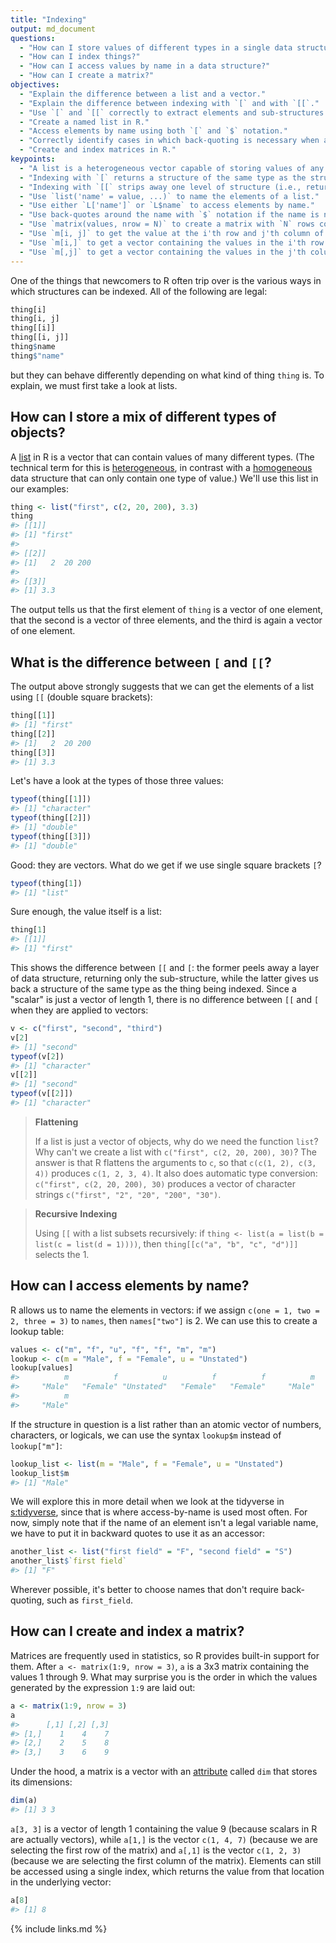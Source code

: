 ```yaml
---
title: "Indexing"
output: md_document
questions:
  - "How can I store values of different types in a single data structure?"
  - "How can I index things?"
  - "How can I access values by name in a data structure?"
  - "How can I create a matrix?"
objectives:
  - "Explain the difference between a list and a vector."
  - "Explain the difference between indexing with `[` and with `[[`."
  - "Use `[` and `[[` correctly to extract elements and sub-structures from data structures in R."
  - "Create a named list in R."
  - "Access elements by name using both `[` and `$` notation."
  - "Correctly identify cases in which back-quoting is necessary when accessing elements via `$`."
  - "Create and index matrices in R."
keypoints:
  - "A list is a heterogeneous vector capable of storing values of any type (including other lists)."
  - "Indexing with `[` returns a structure of the same type as the structure being indexed (e.g., returns a list when applied to a list)."
  - "Indexing with `[[` strips away one level of structure (i.e., returns the indicated element without any wrapping)."
  - "Use `list('name' = value, ...)` to name the elements of a list."
  - "Use either `L['name']` or `L$name` to access elements by name."
  - "Use back-quotes around the name with `$` notation if the name is not a legal R variable name."
  - "Use `matrix(values, nrow = N)` to create a matrix with `N` rows containing the given values."
  - "Use `m[i, j]` to get the value at the i'th row and j'th column of a matrix."
  - "Use `m[i,]` to get a vector containing the values in the i'th row of a matrix."
  - "Use `m[,j]` to get a vector containing the values in the j'th column of a matrix."
---
```




One of the things that newcomers to R often trip over is the various ways in which structures can be indexed.
All of the following are legal:


```r
thing[i]
thing[i, j]
thing[[i]]
thing[[i, j]]
thing$name
thing$"name"
```

but they can behave differently depending on what kind of thing `thing` is.
To explain, we must first take a look at lists.

## How can I store a mix of different types of objects?

A [list](#g:list) in R is a vector that can contain values of many different types.
(The technical term for this is [heterogeneous](#g:heterogeneous),
in contrast with a [homogeneous](#g:homogeneous) data structure that can only contain one type of value.)
We'll use this list in our examples:


```r
thing <- list("first", c(2, 20, 200), 3.3)
thing
#> [[1]]
#> [1] "first"
#> 
#> [[2]]
#> [1]   2  20 200
#> 
#> [[3]]
#> [1] 3.3
```

The output tells us that the first element of `thing` is a vector of one element,
that the second is a vector of three elements,
and the third is again a vector of one element.

## What is the difference between `[` and `[[`?

The output above strongly suggests that we can get the elements of a list using `[[` (double square brackets):


```r
thing[[1]]
#> [1] "first"
thing[[2]]
#> [1]   2  20 200
thing[[3]]
#> [1] 3.3
```

Let's have a look at the types of those three values:


```r
typeof(thing[[1]])
#> [1] "character"
typeof(thing[[2]])
#> [1] "double"
typeof(thing[[3]])
#> [1] "double"
```

Good: they are vectors.
What do we get if we use single square brackets `[`?


```r
typeof(thing[1])
#> [1] "list"
```

Sure enough, the value itself is a list:


```r
thing[1]
#> [[1]]
#> [1] "first"
```

This shows the difference between `[[` and `[`:
the former peels away a layer of data structure, returning only the sub-structure,
while the latter gives us back a structure of the same type as the thing being indexed.
Since a "scalar" is just a vector of length 1,
there is no difference between `[[` and `[` when they are applied to vectors:


```r
v <- c("first", "second", "third")
v[2]
#> [1] "second"
typeof(v[2])
#> [1] "character"
v[[2]]
#> [1] "second"
typeof(v[[2]])
#> [1] "character"
```

> **Flattening**
>
> If a list is just a vector of objects, why do we need the function `list`?
> Why can't we create a list with `c("first", c(2, 20, 200), 30)`?
> The answer is that R flattens the arguments to `c`,
> so that `c(c(1, 2), c(3, 4))` produces `c(1, 2, 3, 4)`.
> It also does automatic type conversion:
> `c("first", c(2, 20, 200), 30)` produces a vector of character strings
> `c("first", "2", "20", "200", "30")`.

> **Recursive Indexing**
>
> Using `[[` with a list subsets recursively:
> if `thing <- list(a = list(b = list(c = list(d = 1))))`,
> then `thing[[c("a", "b", "c", "d")]]` selects the 1.

## How can I access elements by name?

R allows us to name the elements in vectors:
if we assign `c(one = 1, two = 2, three = 3)` to `names`,
then `names["two"]` is 2.
We can use this to create a lookup table:


```r
values <- c("m", "f", "u", "f", "f", "m", "m")
lookup <- c(m = "Male", f = "Female", u = "Unstated")
lookup[values]
#>          m          f          u          f          f          m 
#>     "Male"   "Female" "Unstated"   "Female"   "Female"     "Male" 
#>          m 
#>     "Male"
```

If the structure in question is a list rather than an atomic vector of numbers, characters, or logicals,
we can use the syntax `lookup$m` instead of `lookup["m"]`:


```r
lookup_list <- list(m = "Male", f = "Female", u = "Unstated")
lookup_list$m
#> [1] "Male"
```

We will explore this in more detail when we look at the tidyverse in [s:tidyverse](#REF),
since that is where access-by-name is used most often.
For now,
simply note that if the name of an element isn't a legal variable name,
we have to put it in backward quotes to use it as an accessor:


```r
another_list <- list("first field" = "F", "second field" = "S")
another_list$`first field`
#> [1] "F"
```

Wherever possible, it's better to choose names that don't require back-quoting,
such as `first_field`.

## How can I create and index a matrix?

Matrices are frequently used in statistics, so R provides built-in support for them.
After `a <- matrix(1:9, nrow = 3)`,
`a` is a 3x3 matrix containing the values 1 through 9.
What may surprise you is the order in which the values generated by the expression `1:9` are laid out:


```r
a <- matrix(1:9, nrow = 3)
a
#>      [,1] [,2] [,3]
#> [1,]    1    4    7
#> [2,]    2    5    8
#> [3,]    3    6    9
```

Under the hood,
a matrix is a vector with an [attribute](#g:attribute) called `dim` that stores its dimensions:


```r
dim(a)
#> [1] 3 3
```

`a[3, 3]` is a vector of length 1 containing the value 9 (because scalars in R are actually vectors),
while `a[1,]` is the vector `c(1, 4, 7)` (because we are selecting the first row of the matrix)
and `a[,1]` is the vector `c(1, 2, 3)` (because we are selecting the first column of the matrix).
Elements can still be accessed using a single index,
which returns the value from that location in the underlying vector:


```r
a[8]
#> [1] 8
```

{% include links.md %}
